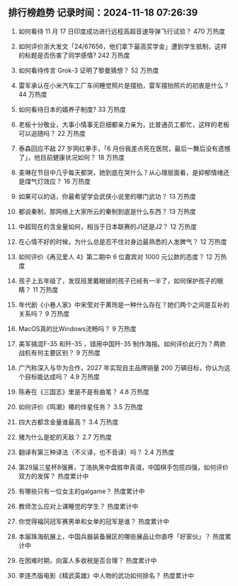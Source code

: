 
## 排行榜趋势 记录时间：2024-11-18 07:26:39
  
  1. 如何看待 11 月 17 日印度成功进行远程高超音速导弹飞行试验？ 470 万热度
    
  2. 如何评价浙大发文「24/67656，他们拿下最高奖学金」遭到学生抵制，这样的标题是否伤害了同学感情? 242 万热度
    
  3. 如何看待传言 Grok-3 证明了黎曼猜想？ 52 万热度
    
  4. 雷军承认在小米汽车工厂车间睡觉照片是摆拍，雷军摆拍照片的初衷是什么？ 44 万热度
    
  5. 如何看待日本的婿养子制度? 33 万热度
    
  6. 老板十分敬业，大事小情事无巨细都亲力亲为，比普通员工都忙，这样的老板可以追随吗？ 22 万热度
    
  7. 泰森回应不敌 27 岁网红拳手，「6 月份我差点死在医院，最后一舞后没有遗憾了」，他目前健康状况如何？ 18 万热度
    
  8. 麦琳在节目中几乎每天都哭，她到底在哭什么？从心理层面看，是抑郁情绪还是煤气灯效应？ 16 万热度
    
  9. 如果可以的话，你最希望学会武侠小说里的哪门武功？ 13 万热度
    
  10. 都说秦制，那网络上大家所云的秦制到底是什么东西？ 13 万热度
    
  11. 中超现在的含金量如何，相当于日本联赛的J1还是J2？ 12 万热度
    
  12. 在心情不好的时候，为什么总是忍不住对身边最熟悉的人发脾气？ 12 万热度
    
  13. 如何评价《再见爱人 4》第二期中 6 位嘉宾对 1000 元公款的态度？ 12 万热度
    
  14. 孩子上五年级了，发现班里戴眼镜的孩子已经有一半了，如何保护孩子的眼睛？ 11 万热度
    
  15. 年代剧《小巷人家》中宋莹对于黄玲是一种什么存在？她们两个之间是互补的关系吗？ 9 万热度
    
  16. MacOS真的比Windows流畅吗？ 9 万热度
    
  17. 美军搞混F-35 和歼-35 ，错用中国歼-35 制作海报。如何评价此行为？两款战机有何主要区别？ 9 万热度
    
  18. 广汽称深入与华为合作，2027 年实现自主品牌销量 200 万辆目标，你认为这个目标能达成吗？ 4.9 万热度
    
  19. 陈寿在《三国志》里是不是有曲笔？ 4.8 万热度
    
  20. 如何评价《鸣潮》椿的伴星任务？ 3.5 万热度
    
  21. 四大古都含金量谁最高？ 3.4 万热度
    
  22. 猪为什么是蛇的天敌？ 2.7 万热度
    
  23. 翻译有第三种译法（不义译，也不音译）吗？ 2.4 万热度
    
  24. 第29届三星杯8强赛，丁浩执黑中盘胜申真谞，中国棋手包揽四强，如何评价双方的发挥？ 热度累计中
    
  25. 有哪些只有一位女主的galgame？ 热度累计中
    
  26. 教师怎么应对上课睡觉的学生？ 热度累计中
    
  27. 你觉得福冈冠军赛男单和女单的冠军是谁？ 热度累计中
    
  28. 本届珠海航展上，中国兵器装备展区的哪些展品让你直呼「好家伙」？ 热度累计中
    
  29. 在困难时期，向富人多收税是否合理？ 热度累计中
    
  30. 李连杰版电影《精武英雄》中人物的武功如何排名？ 热度累计中
    